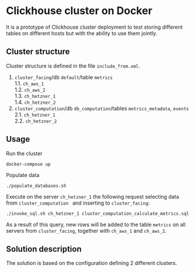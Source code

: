 # Clickhouse cluster on Docker

It is a prototype of Clickhouse cluster deployment to test storing different tables on different hosts but with the ability to use them jointly.

## Cluster structure
Cluster structure is defined in the file `include_from.xml`.  
1. `cluster_facing`/db `default`/table `metrics`  
1.1. `ch_aws_1`  
1.2. `ch_aws_2`  
1.3. `ch_hetzner_1`  
1.4. `ch_hetzner_2`  
2. `cluster_computation`/db `db_computation`/tables `metrics_metadata`, `events`  
2.1. `ch_hetzner_1`  
2.2. `ch_hetzner_2`  



## Usage

Run the cluster

    docker-compose up

Populate data

    ./populate_databases.sh
    
Execute on the server `ch_hetzner_1` the following request selecting data from `cluster_computation ` and inserting to `cluster_facing`:

    ./invoke_sql.sh ch_hetzner_1 cluster_computation_calculate_metrics.sql
As a result of this query, new rows will be added to the table `metrics` on all servers from `cluster_facing`, together with `ch_aws_1` and `ch_aws_2`.  
    
    
## Solution description

The solution is based on the configuration defining 2 different clusters.  